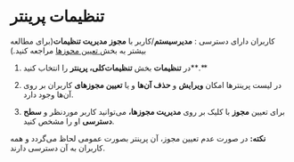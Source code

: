  # تنظیمات پرینتر

کاربران دارای دسترسی : **مدیرسیستم**/کاربر با **مجوز مدیریت تنظیمات**(برای مطالعه بیشتر به بخش[ تعیین محوزها](https://github.com/1stco/PayamGostarDocs/blob/master/help2.5.4%20new/Getting-Started/Manage%20groups%20and%20users/Determine%20the%20level%20of%20access.md) مراجعه کنید.)

1)  در **تنظیمات** بخش **تنظیمات‌کلی، پرینتر** را انتخاب کنید**.**

2)  در لیست پرینترها امکان **ویرایش** و **حذف آن‌ها** و یا **تعیین مجوزهای** کاربران بر روی آن‌ها وجود دارد.

3)  برای تعیین **مجوز** با کلیک بر روی **مدیریت مجوزها،** می‌توانید کاربر موردنظر و **سطح دسترسی** او را مشخص کنید.

**نکته:** در صورت عدم تعیین مجوز، آن پرینتر بصورت عمومی لحاظ می‌گردد و همه کاربران به آن دسترسی دارند.

